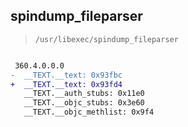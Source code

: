 ## spindump_fileparser

> `/usr/libexec/spindump_fileparser`

```diff

 360.4.0.0.0
-  __TEXT.__text: 0x93fbc
+  __TEXT.__text: 0x93fd4
   __TEXT.__auth_stubs: 0x11e0
   __TEXT.__objc_stubs: 0x3e60
   __TEXT.__objc_methlist: 0x9f4

```
